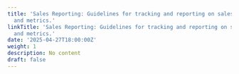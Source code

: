 ```yaml
---
title: 'Sales Reporting: Guidelines for tracking and reporting on sales performance
  and metrics.'
linkTitle: 'Sales Reporting: Guidelines for tracking and reporting on sales performance
  and metrics.'
date: '2025-04-27T18:00:00Z'
weight: 1
description: No content
draft: false
---
```



